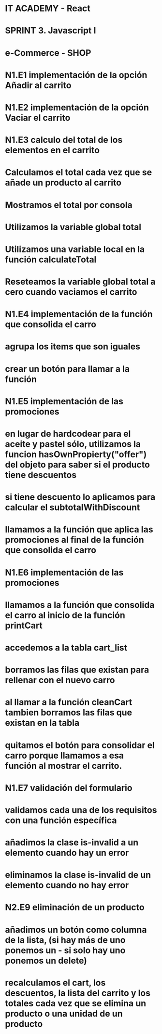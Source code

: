 # IT ACADEMY - React #
# SPRINT 3. Javascript I
#
# e-Commerce - SHOP
#
# N1.E1 implementación de la opción Añadir al carrito
#
# N1.E2 implementación de la opción Vaciar el carrito
#
# N1.E3 calculo del total de los elementos en el carrito
#   Calculamos el total cada vez que se añade un producto al carrito
#   Mostramos el total por consola
#   Utilizamos la variable global total
#   Utilizamos una variable local en la función calculateTotal
#   Reseteamos la variable global total a cero cuando vaciamos el carrito
#
# N1.E4 implementación de la función que consolida el carro
#   agrupa los items que son iguales
#   crear un botón para llamar a la función
#
# N1.E5 implementación de las promociones
#   en lugar de hardcodear para el aceite y pastel sólo, utilizamos la funcion hasOwnPropierty("offer") del objeto para saber si el producto tiene descuentos
#   si tiene descuento lo aplicamos para calcular el subtotalWithDiscount 
#   llamamos a la función que aplica las promociones al final de la función que consolida el carro
#
# N1.E6 implementación de las promociones
#   llamamos a la función que consolida el carro al inicio de la función printCart
#   accedemos a la tabla cart_list
#   borramos las filas que existan para rellenar con el nuevo carro
#   al llamar a la función cleanCart tambien borramos las filas que existan en la tabla
#   quitamos el botón para consolidar el carro porque llamamos a esa función al mostrar el carrito.
#
# N1.E7 validación del formulario
#   validamos cada una de los requisitos con una función específica
#   añadimos la clase is-invalid a un elemento cuando hay un error
#   eliminamos la clase is-invalid de un elemento cuando no hay error
#
# N2.E9 eliminación de un producto
#   añadimos un botón como columna de la lista, (si hay más de uno ponemos un - si solo hay uno ponemos un delete)
#   recalculamos el cart, los descuentos, la lista del carrito y los totales cada vez que se elimina un producto o una unidad de un producto
#


